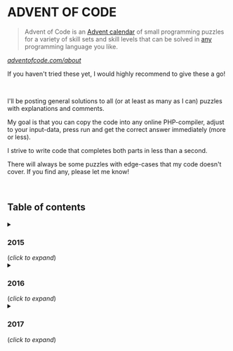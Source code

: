 # ADVENT OF CODE
> Advent of Code is an [Advent calendar](https://en.wikipedia.org/wiki/Advent_calendar) of small programming puzzles for a variety of skill sets and skill levels that can be solved in [any](https://github.com/search?q=advent+of+code) programming language you like.

*[adventofcode.com/about](https://adventofcode.com/about)*

If you haven't tried these yet, I would highly recommend to give these a go!

&nbsp;

I'll be posting general solutions to all (or at least as many as I can) puzzles with explanations and comments.

My goal is that you can copy the code into any online PHP-compiler, adjust to your input-data, press run and get the correct answer immediately (more or less).

I strive to write code that completes both parts in less than a second.

There will always be some puzzles with edge-cases that my code doesn't cover. If you find any, please let me know!

&nbsp;

## Table of contents

<details>
  <summary><h3>2015</h3> (<i>click to expand</i>)</summary>

|     SOLUTION      | PUZZLE                                                                          |
|:-----------------:|:--------------------------------------------------------------------------------|
| [01](2015/01.php) | *[Not Quite Lisp](https://adventofcode.com/2015/day/1)*                         |
| [02](2015/02.php) | *[I Was Told There Would Be No Math](https://adventofcode.com/2015/day/2)*      |
| [03](2015/03.php) | *[Perfectly Spherical Houses in a Vacuum](https://adventofcode.com/2015/day/3)* |
| [04](2015/04.php) | *[The Ideal Stocking Stuffer](https://adventofcode.com/2015/day/4)*             |
| [05](2015/05.php) | *[Doesn't He Have Intern-Elves For This?](https://adventofcode.com/2015/day/5)* |
| [06](2015/06.php) | *[Probably a Fire Hazard](https://adventofcode.com/2015/day/6)*                 |
| [07](2015/07.php) | *[Some Assembly Required](https://adventofcode.com/2015/day/7)*                 |
| [08](2015/08.php) | *[Matchsticks](https://adventofcode.com/2015/day/8)*                            |
| [09](2015/09.php) | *[All in a Single Night](https://adventofcode.com/2015/day/9)*                  |
| [10](2015/10.php) | *[Elves Look, Elves Say](https://adventofcode.com/2015/day/10)*                 |
| [11](2015/11.php) | *[Corporate Policy](https://adventofcode.com/2015/day/11)*                      |
| [12](2015/12.php) | *[JSAbacusFramework.io](https://adventofcode.com/2015/day/12)*                  |
| [13](2015/13.php) | *[Knights of the Dinner Table](https://adventofcode.com/2015/day/13)*           |
| [14](2015/14.php) | *[Reindeer Olympics](https://adventofcode.com/2015/day/14)*                     |
| [15](2015/15.php) | *[Science for Hungry People](https://adventofcode.com/2015/day/15)*             |
| [16](2015/16.php) | *[Aunt Sue](https://adventofcode.com/2015/day/16)*                              |
| [17](2015/17.php) | *[No Such Thing as Too Much](https://adventofcode.com/2015/day/17)*             |
| [18](2015/18.php) | *[Like a GIF For Your Yard](https://adventofcode.com/2015/day/18)*              |
| [19](2015/19.php) | *[Medicine for Rudolph](https://adventofcode.com/2015/day/19)*                  |
| [20](2015/20.php) | *[Infinite Elves and Infinite Houses](https://adventofcode.com/2015/day/20)*    |
| [21](2015/21.php) | *[RPG Simulator 20XX](https://adventofcode.com/2015/day/21)*                    |
| [22](2015/22.php) | *[Wizard Simulator 20XX](https://adventofcode.com/2015/day/22)*                 |
| [23](2015/23.php) | *[Opening the Turing Lock](https://adventofcode.com/2015/day/23)*               |
| [24](2015/24.php) | *[It Hangs in the Balance](https://adventofcode.com/2015/day/24)*               |
| [25](2015/25.php) | *[Let It Snow](https://adventofcode.com/2015/day/25)*                           |
</details>



<details>
  <summary><h3>2016</h3> (<i>click to expand</i>)</summary>

|     SOLUTION      | PUZZLE                                                                           |
|:-----------------:|:---------------------------------------------------------------------------------|
| [01](2016/01.php) | *[No Time for a Taxicab](https://adventofcode.com/2016/day/1)*                   |
| [02](2016/02.php) | *[Bathroom Security](https://adventofcode.com/2016/day/2)*                       |
| [03](2016/03.php) | *[Squares With Three Sides](https://adventofcode.com/2016/day/3)*                |
| [04](2016/04.php) | *[Security Through Obscurity](https://adventofcode.com/2016/day/4)*              |
| [05](2016/05.php) | *[How About a Nice Game of Chess?](https://adventofcode.com/2016/day/5)*         |
| [06](2016/06.php) | *[Signals and Noise](https://adventofcode.com/2016/day/6)*                       |
| [07](2016/07.php) | *[Internet Protocol Version 7](https://adventofcode.com/2016/day/7)*             |
| [08](2016/08.php) | *[Two-Factor Authentication](https://adventofcode.com/2016/day/8)*               |
| [09](2016/09.php) | *[Explosives in Cyberspace](https://adventofcode.com/2016/day/9)*                |
| [10](2016/10.php) | *[Balance Bots](https://adventofcode.com/2016/day/10)*                           |
| [11](2016/11.php) | *[Radioisotope Thermoelectric Generators](https://adventofcode.com/2016/day/11)* |
| [12](2016/12.php) | *[Leonardo's Monorail](https://adventofcode.com/2016/day/12)*                    |
| [13](2016/13.php) | *[A Maze of Twisty Little Cubicles](https://adventofcode.com/2016/day/13)*       |
| [14](2016/14.php) | *[One-Time Pad](https://adventofcode.com/2016/day/14)*                           |
| [15](2016/15.php) | *[Timing is Everything](https://adventofcode.com/2016/day/15)*                   |
| [16](2016/16.php) | *[Dragon Checksum](https://adventofcode.com/2016/day/16)*                        |
| [17](2016/17.php) | *[Two Steps Forward](https://adventofcode.com/2016/day/17)*                      |
| [18](2016/18.php) | *[Like a Rogue](https://adventofcode.com/2016/day/18)*                           |
| [19](2016/19.php) | *[An Elephant Named Joseph](https://adventofcode.com/2016/day/19)*               |
| [20](2016/20.php) | *[Firewall Rules](https://adventofcode.com/2016/day/20)*                         |
| [21](2016/21.php) | *[Scrambled Letters and Hash](https://adventofcode.com/2016/day/21)*             |
| [22](2016/22.php) | *[Grid Computing](https://adventofcode.com/2016/day/22)*                         |
| [23](2016/23.php) | *[Safe Cracking](https://adventofcode.com/2016/day/23)*                          |
| [24](2016/24.php) | *[Air Duct Spelunking](https://adventofcode.com/2016/day/24)*                    |
| [25](2016/25.php) | *[Clock Signal](https://adventofcode.com/2016/day/25)*                           |
</details>



<details>
  <summary><h3>2017</h3> (<i>click to expand</i>)</summary>

|     SOLUTION      | PUZZLE                                                       |
|:-----------------:|:-------------------------------------------------------------|
| [01](2017/01.php) | *[Inverse Captcha](https://adventofcode.com/2017/day/1)*     |
| [02](2017/02.php) | *[Corruption Checksum](https://adventofcode.com/2017/day/2)* |
| [03](2017/03.php) | *[Spiral Memory](https://adventofcode.com/2017/day/3)*       |
</details>
